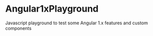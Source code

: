 # Angular1xPlayground
Javascript playground to test some Angular 1.x features and custom components
